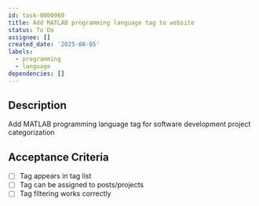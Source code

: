 ```yaml
---
id: task-0000960
title: Add MATLAB programming language tag to website
status: To Do
assignee: []
created_date: '2025-08-05'
labels:
  - programming
  - language
dependencies: []
---
```


## Description

Add MATLAB programming language tag for software development project categorization

## Acceptance Criteria

- [ ] Tag appears in tag list
- [ ] Tag can be assigned to posts/projects
- [ ] Tag filtering works correctly
